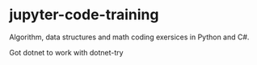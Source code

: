 # jupyter-code-training
Algorithm, data structures and math coding exersices in Python and C#.

Got dotnet to work with dotnet-try
